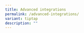 ```yaml
---
title: Advanced integrations
permalink: /advanced-integrations/
variant: tiptap
description: ""
---
```

